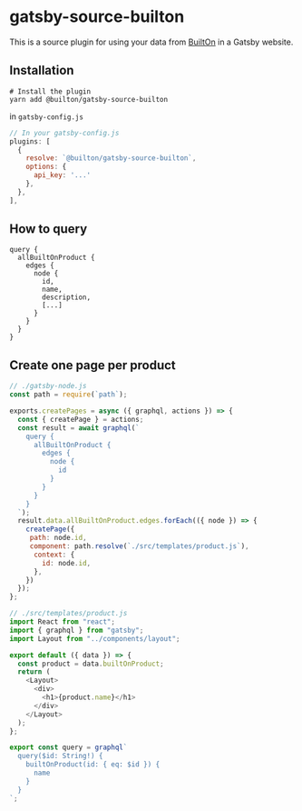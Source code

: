 # gatsby-source-builton

This is a source plugin for using your data from [BuiltOn](https://builton.dev) in a Gatsby website.

## Installation

```
# Install the plugin
yarn add @builton/gatsby-source-builton
```

in `gatsby-config.js`

```js
// In your gatsby-config.js
plugins: [
  {
    resolve: `@builton/gatsby-source-builton`,
    options: {
      api_key: '...'
    },
  },
],
```

## How to query

```
query {
  allBuiltOnProduct {
    edges {
      node {
        id,
        name,
        description,
        [...]
      }
    }
  }
}
```

## Create one page per product

```javascript
// ./gatsby-node.js
const path = require(`path`);

exports.createPages = async ({ graphql, actions }) => {
  const { createPage } = actions;
  const result = await graphql(`
    query {
      allBuiltOnProduct {
        edges {
          node {
            id
          }
        }
      }
    }
  `);
  result.data.allBuiltOnProduct.edges.forEach(({ node }) => {
    createPage({
     path: node.id,
     component: path.resolve(`./src/templates/product.js`),
      context: {
        id: node.id,
      },
    })
  });
};
```

```javascript
// ./src/templates/product.js
import React from "react";
import { graphql } from "gatsby";
import Layout from "../components/layout";

export default ({ data }) => {
  const product = data.builtOnProduct;
  return (
    <Layout>
      <div>
        <h1>{product.name}</h1>
      </div>
    </Layout>
  );
};

export const query = graphql`
  query($id: String!) {
    builtOnProduct(id: { eq: $id }) {
      name
    }
  }
`;

```
